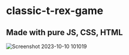 # classic-t-rex-game

## Made with pure JS, CSS, HTML

![Screenshot 2023-10-10 101019](https://github.com/Nitish-Kumar05/classic-t-rex-game/assets/141276983/afb43f72-6638-473b-9e0a-b63f2d0fd387)
